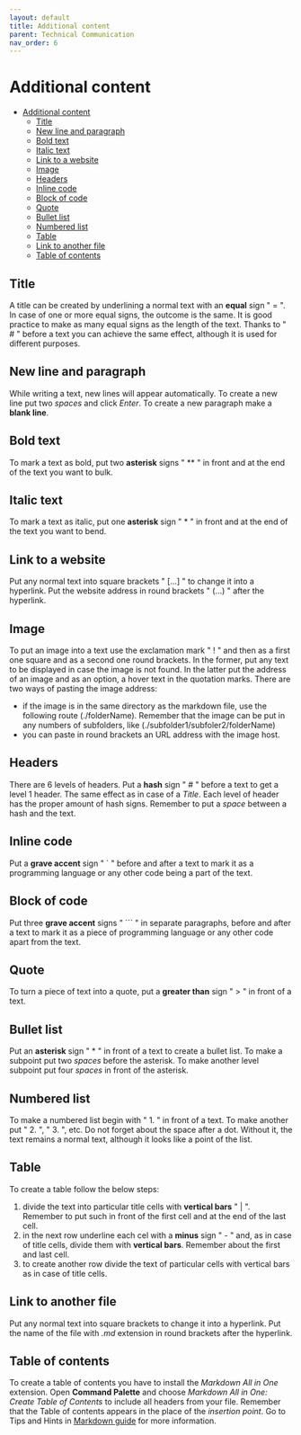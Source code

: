 ```yaml
---
layout: default
title: Additional content
parent: Technical Communication
nav_order: 6
---
```


Additional content
==================

- [Additional content](#additional-content)
  - [Title](#title)
  - [New line and paragraph](#new-line-and-paragraph)
  - [Bold text](#bold-text)
  - [Italic text](#italic-text)
  - [Link to a website](#link-to-a-website)
  - [Image](#image)
  - [Headers](#headers)
  - [Inline code](#inline-code)
  - [Block of code](#block-of-code)
  - [Quote](#quote)
  - [Bullet list](#bullet-list)
  - [Numbered list](#numbered-list)
  - [Table](#table)
  - [Link to another file](#link-to-another-file)
  - [Table of contents](#table-of-contents)

## Title 
A title can be created by underlining a normal text with an **equal** sign " = ". In case of one or more equal signs, the outcome is the same. It is good practice to make as many equal signs as the length of the text. Thanks to " # " before a text you can achieve the same effect, although it is used for different purposes.

## New line and paragraph
While writing a text, new lines will appear automatically. To create a new line put two *spaces* and click *Enter*. To create a new paragraph make a **blank line**.

## Bold text

To mark a text as bold, put two **asterisk** signs " ** " in front and at the end of the text you want to bulk.

## Italic text

To mark a text as italic, put one **asterisk** sign " * " in front and at the end of the text you want to bend.

## Link to a website

Put any normal text into square brackets " [...] " to change it into a hyperlink. Put the website address in round brackets " (...) " after the hyperlink.

## Image

To put an image into a text use the exclamation mark " ! " and then as a first one square and as a second one round brackets. In the former, put any text to be displayed in case the image is not found. In the latter put the address of an image and as an option, a hover text in the quotation marks. There are two ways of pasting the image address:

* if the image is in the same directory as the markdown file, use the following route (./folderName). Remember that the image can be put in any numbers of subfolders, like (./subfolder1/subfoler2/folderName)
* you can paste in round brackets an URL address with the image host.

## Headers

There are 6 levels of headers. Put a **hash** sign " # " before a text to get a level 1 header. The same effect as in case of a *Title*. Each level of header has the proper amount of hash signs. Remember to put a *space* between a hash and the text.

## Inline code

Put a **grave accent** sign " ` " before and after a text to mark it as a programming language or any other code being a part of the text.

## Block of code

Put three **grave accent** signs " ``` " in separate paragraphs, before and after a text to mark it as a piece of programming language or any other code apart from the text.

## Quote

To turn a piece of text into a quote, put a **greater than** sign " > " in front of a text. 

## Bullet list

Put an **asterisk** sign " * " in front of a text to create a bullet list. To make a subpoint put two *spaces* before the asterisk. To make another level subpoint put four *spaces* in front of the asterisk.

## Numbered list

To make a numbered list begin with " 1. " in front of a text. To make another put " 2. ", " 3. ", etc. Do not forget about the space after a dot. Without it, the text remains a normal text, although it looks like a point of the list. 

## Table

To create a table follow the below steps:
1. divide the text into particular title cells with **vertical bars** " \| ". Remember to put such in front of the first cell and at the end of the last cell.
2. in the next row underline each cel with a **minus** sign " - " and, as in case of title cells, divide them with **vertical bars**. Remember about the first and last cell.
3. to create another row divide the text of particular cells with vertical bars as in case of title cells.

## Link to another file

Put any normal text into square brackets to change it into a hyperlink. Put the name of the file with *.md* extension in round brackets after the hyperlink.

## Table of contents

To create a table of contents you have to install the *Markdown All in One* extension. Open **Command Palette** and choose *Markdown All in One: Create Table of Contents* to include all headers from your file. Remember that the Table of contents appears in the place of the *insertion point*. Go to Tips and Hints in [Markdown guide](Markdown.md) for more information. 

